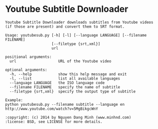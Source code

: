 Youtube Subtitle Downloader
===========================

    Youtube Subtitle Downloader downloads subtitles from Youtube videos 
    (if those are present) and convert them to SRT format.

    Usage: youtubesub.py [-h] [-l] [--language LANGUAGE] [--filename FILENAME]
                         [--filetype {srt,xml}]
                         url

    positional arguments:
      url                   URL of the Youtube video

    optional arguments:
      -h, --help            show this help message and exit
      -l, --list            list all available languages
      --language LANGUAGE   the ISO language code
      --filename FILENAME   specify the name of subtitle
      --filetype {srt,xml}  specify the output type of subtitle

    Example:
    python youtubesub.py --filename subtitle --language en http://www.youtube.com/watch?v=5MgBikgcWnY

    :copyright: (c) 2014 by Nguyen Dang Minh (www.minhnd.com)
    :license: BSD, see LICENSE for more details.
